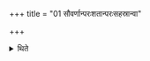 +++
title = "01 सौवर्णान्परःशतान्परःसहस्रान्वा"

+++

<details><summary>थिते</summary>

1. (the Dice) made of gold, either hundred or more than thousand (in number). 
</details>

